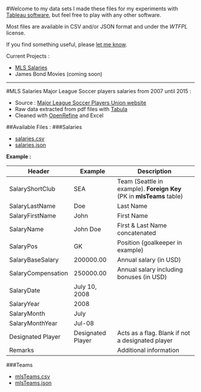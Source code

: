 #Welcome to my data sets
I made these files for my experiments with [Tableau software](http://www.tableau.com/), but feel free to play with any other software.

Most files are available in CSV and/or JSON format and under the _WTFPL_ license.

If you find something useful, please [let me know](http://alexandre-mille.com/#Contact).

Current Projects :
+ [MLS Salaries](https://github.com/alexmille/DataSets/tree/master/MLS-Salaries)
+ James Bond Movies (coming soon)

_______

#MLS Salaries
Major League Soccer players salaries from 2007 until 2015 :
+ Source : [Major League Soccer Players Union website](https://www.mlsplayers.org/salary_info.html)
+ Raw data extracted from pdf files with [Tabula](http://tabula.technology/)
+ Cleaned with [OpenRefine](http://openrefine.org/) and Excel

##Available Files :
###Salaries
+ [salaries.csv](https://github.com/alexmille/DataSets/blob/master/MLS-Salaries/salaries.csv)
+ [salaries.json](https://github.com/alexmille/DataSets/blob/master/MLS-Salaries/salaries.json)

**Example :**

|Header              |Example           |Description                                                           |
|--------------------|------------------|----------------------------------------------------------------------|
|SalaryShortClub     |SEA               |Team (Seattle in example). **Foreign Key** (PK in **mlsTeams** table) |
|SalaryLastName      |Doe               |Last Name                                                             |
|SalaryFirstName     |John              |First Name                                                            |
|SalaryName          |John Doe          |First & Last Name concatenated                                        |
|SalaryPos           |GK                |Position (goalkeeper in example)                                      |
|SalaryBaseSalary    |200000.00         |Annual salary (in USD)                                                |
|SalaryCompensation  |250000.00         |Annual salary including bonuses (in USD)                              |
|SalaryDate          |July 10, 2008     |                                                                      |
|SalaryYear          |2008              |                                                                      |
|SalaryMonth         |July              |                                                                      |
|SalaryMonthYear     |Jul-08            |                                                                      |
|Designated Player   |Designated Player |Acts as a flag. Blank if not a designated player                      |
|Remarks             |                  |Additional information                                                |

###Teams
+ [mlsTeams.csv](https://github.com/alexmille/DataSets/blob/master/MLS-Salaries/mlsTeams.csv)
+ [mlsTeams.json](https://github.com/alexmille/DataSets/blob/master/MLS-Salaries/mlsTeams.json)
